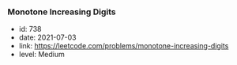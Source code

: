 ### Monotone Increasing Digits

* id: 738
* date: 2021-07-03
* link: https://leetcode.com/problems/monotone-increasing-digits
* level: Medium
